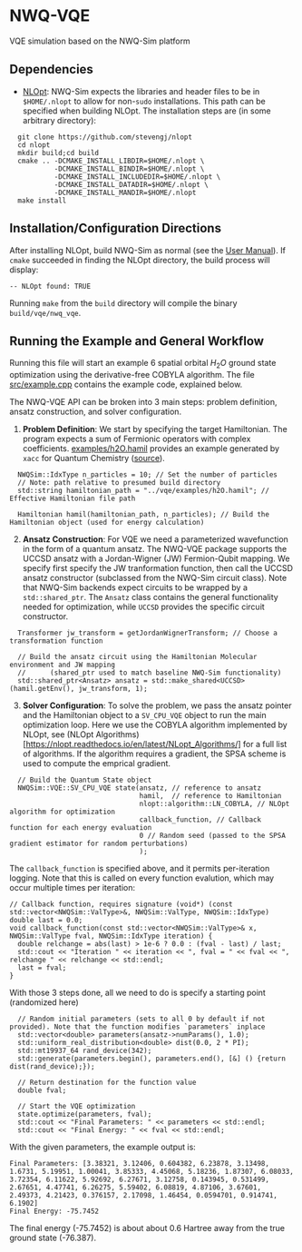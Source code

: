 # NWQ-VQE
VQE simulation based on the NWQ-Sim platform
## Dependencies
- [NLOpt](https://github.com/stevengj/nlopt): NWQ-Sim expects the libraries and header files to be in `$HOME/.nlopt` to allow for non-`sudo` installations. This path can be specified when building NLOpt. The installation steps are (in some arbitrary directory):

```
  git clone https://github.com/stevengj/nlopt
  cd nlopt
  mkdir build;cd build
  cmake .. -DCMAKE_INSTALL_LIBDIR=$HOME/.nlopt \
           -DCMAKE_INSTALL_BINDIR=$HOME/.nlopt \
           -DCMAKE_INSTALL_INCLUDEDIR=$HOME/.nlopt \
           -DCMAKE_INSTALL_DATADIR=$HOME/.nlopt \
           -DCMAKE_INSTALL_MANDIR=$HOME/.nlopt 
  make install
```

## Installation/Configuration Directions
After installing NLOpt, build NWQ-Sim as normal (see the [User Manual](doc/user_manual.md)). If `cmake` succeeded in finding the NLOpt directory, the build process will display:
```
-- NLOpt found: TRUE
```
Running `make` from the `build` directory will compile the binary `build/vqe/nwq_vqe`. 

## Running the Example and General Workflow
Running this file will start an example 6 spatial orbital $H_2O$ ground state optimization using the derivative-free COBYLA algorithm. The file [src/example.cpp](src/example.cpp) contains the example code, explained below.

The NWQ-VQE API can be broken into 3 main steps: problem definition, ansatz construction, and solver configuration.
1. **Problem Definition**: We start by specifying the target Hamiltonian. The program expects a sum of Fermionic operators with complex coefficients. [examples/h2O.hamil](examples/h2O.hamil) provides an example generated by `xacc` for Quantum Chemistry ([source](https://github.com/npbauman/DUCC-Hamiltonians/blob/main/H2O/cc-pv5z/single/6/out-xacc)). 
```
  NWQSim::IdxType n_particles = 10; // Set the number of particles
  // Note: path relative to presumed build directory
  std::string hamiltonian_path = "../vqe/examples/h2O.hamil"; //  Effective Hamiltonian file path

  Hamiltonian hamil(hamiltonian_path, n_particles); // Build the Hamiltonian object (used for energy calculation)
```
2. **Ansatz Construction**: For VQE we need a parameterized wavefunction in the form of a quantum ansatz. The NWQ-VQE package supports the UCCSD ansatz with a Jordan-Wigner (JW) Fermion-Qubit mapping. We specify first specify the JW tranformation function, then call the UCCSD ansatz constructor (subclassed from the NWQ-Sim circuit class). Note that NWQ-Sim backends expect circuits to be wrapped by a `std::shared_ptr`. The `Ansatz` class contains the general functionality needed for optimization, while `UCCSD` provides the specific circuit constructor.
```
  Transformer jw_transform = getJordanWignerTransform; // Choose a transformation function

  // Build the ansatz circuit using the Hamiltonian Molecular environment and JW mapping
  //      (shared_ptr used to match baseline NWQ-Sim functionality)
  std::shared_ptr<Ansatz> ansatz = std::make_shared<UCCSD>(hamil.getEnv(), jw_transform, 1);
```

3. **Solver Configuration**: To solve the problem, we pass the ansatz pointer and the Hamiltonian object to a `SV_CPU_VQE` object to run the main optimization loop. Here we use the COBYLA algorithm implemented by NLOpt, see (NLOpt Algorithms)[https://nlopt.readthedocs.io/en/latest/NLopt_Algorithms/] for a full list of algorithms. If the algorithm requires a gradient, the SPSA scheme is used to compute the emprical gradient.
```
  // Build the Quantum State object
  NWQSim::VQE::SV_CPU_VQE state(ansatz, // reference to ansatz
                                hamil,  // reference to Hamiltonian
                                nlopt::algorithm::LN_COBYLA, // NLOpt algorithm for optimization
                                callback_function, // Callback function for each energy evaluation
                                0 // Random seed (passed to the SPSA gradient estimator for random perturbations)
                                );
```
The `callback_function` is specified above, and it permits per-iteration logging. Note that this is called on every function evalution, which may occur multiple times per iteration:
```
// Callback function, requires signature (void*) (const std::vector<NWQSim::ValType>&, NWQSim::ValType, NWQSim::IdxType)
double last = 0.0;
void callback_function(const std::vector<NWQSim::ValType>& x, NWQSim::ValType fval, NWQSim::IdxType iteration) {
  double relchange = abs(last) > 1e-6 ? 0.0 : (fval - last) / last;
  std::cout << "Iteration " << iteration << ", fval = " << fval << ", relchange " << relchange << std::endl;
  last = fval;
}
```

With those 3 steps done, all we need to do is specify a starting point (randomized here)
```
  // Random initial parameters (sets to all 0 by default if not provided). Note that the function modifies `parameters` inplace
  std::vector<double> parameters(ansatz->numParams(), 1.0);
  std::uniform_real_distribution<double> dist(0.0, 2 * PI);
  std::mt19937_64 rand_device(342);
  std::generate(parameters.begin(), parameters.end(), [&] () {return dist(rand_device);});

  // Return destination for the function value
  double fval;

  // Start the VQE optimization
  state.optimize(parameters, fval);
  std::cout << "Final Parameters: " << parameters << std::endl;
  std::cout << "Final Energy: " << fval << std::endl;
```
With the given parameters, the example output is:
```
Final Parameters: [3.38321, 3.12406, 0.604382, 6.23878, 3.13498, 1.6731, 5.19951, 1.00041, 3.85333, 4.45068, 5.18236, 1.87307, 6.08033, 3.72354, 6.11622, 5.92692, 6.27671, 3.12758, 0.143945, 0.531499, 2.67651, 4.47741, 6.26275, 5.59402, 6.08819, 4.87106, 3.67601, 2.49373, 4.21423, 0.376157, 2.17098, 1.46454, 0.0594701, 0.914741, 6.1902]
Final Energy: -75.7452
```
The final energy (-75.7452) is about about 0.6 Hartree away from the true ground state (-76.387). 